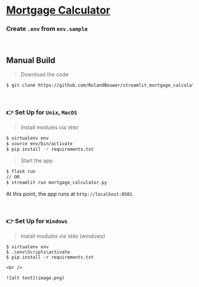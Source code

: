 # [Mortgage Calculator](https://blog.stackademic.com/from-zero-to-hero-master-streamlit-launch-your-web-app-today-f91e08f7cbc7)


### Create `.env` from `env.sample`


<br />

## Manual Build

> Download the code 

```bash
$ git clone https://github.com/RolandBouwer/streamlit_mortgage_calculator.git
```

<br />

### 👉 Set Up for `Unix`, `MacOS` 

> Install modules via `VENV`  

```bash
$ virtualenv env
$ source env/bin/activate
$ pip install -r requirements.txt
```

> Start the app

```bash
$ flask run
// OR
$ streamlit run mortgage_calculator.py
```

At this point, the app runs at `http://localhost:8501`. 

<br />

### 👉 Set Up for `Windows` 

> Install modules via `VENV` (windows) 

```
$ virtualenv env
$ .\env\Scripts\activate
$ pip install -r requirements.txt

<br />

![alt text](image.png)
```

<br />